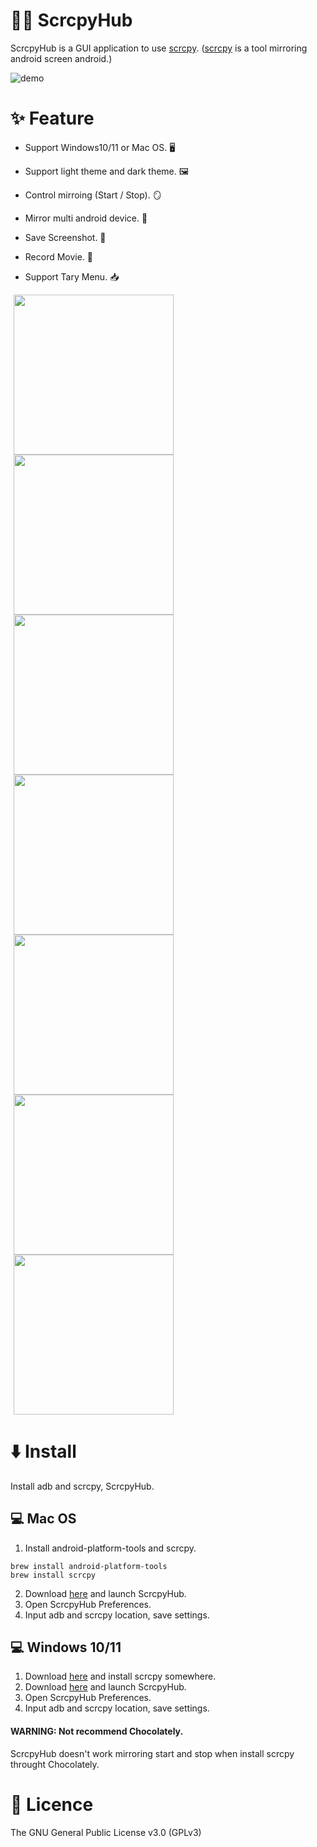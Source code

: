 # 🐻‍❄️ ScrcpyHub

ScrcpyHub is a GUI application to use [scrcpy](https://github.com/Genymobile/scrcpy). ([scrcpy](https://github.com/Genymobile/scrcpy) is a tool mirroring android screen android.)

![demo](docs/demo.gif)

# ✨ Feature

- Support Windows10/11 or Mac OS. 🖥️ 

- Support light theme and dark theme. 🖼️

- Control mirroing (Start / Stop). 🪞

- Mirror multi android device. 📱

- Save Screenshot. 📸

- Record Movie. 🎥

- Support Tary Menu. 📥

  
<img src="docs/5.png" width=256 hspace="5"><img src="docs/6.png" width=256 hspace="5"><img src="docs/1.png" width=256 hspace="5"><img src="docs/2.png" width=256 hspace="5"><img src="docs/3.png" width=256 hspace="5"><img src="docs/4.png" width=256 hspace="5"><img src=docs/tray.png width=256 hspace=5>

# ⬇️ Install

Install adb and scrcpy, ScrcpyHub.

## 💻 Mac OS

1. Install android-platform-tools and scrcpy.

```
brew install android-platform-tools
brew install scrcpy
```
2. Download [here](https://github.com/kaleidot725/scrcpy-hub/releases/tag/v1.4.0) and launch ScrcpyHub.
3. Open ScrcpyHub Preferences.
4. Input adb and scrcpy location, save settings.

## 💻 Windows 10/11

1. Download [here](https://github.com/Genymobile/scrcpy#windows) and install scrcpy somewhere.
2. Download [here](https://github.com/kaleidot725/scrcpy-hub/releases/tag/v1.4.0) and launch ScrcpyHub.
3. Open ScrcpyHub Preferences.
4. Input adb and scrcpy location, save settings.

#### WARNING: Not recommend Chocolately.

ScrcpyHub doesn't work mirroring start and stop when install scrcpy throught Chocolately.

# 🎫 Licence

The GNU General Public License v3.0 (GPLv3)
